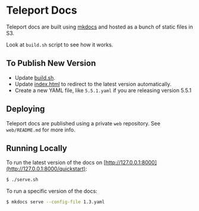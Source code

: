 # Teleport Docs

Teleport docs are built using [mkdocs](http://www.mkdocs.org/) and hosted
as a bunch of static files in S3.

Look at `build.sh` script to see how it works.

## To Publish New Version

* Update [build.sh](build.sh).
* Update [index.html](index.html) to redirect to the latest version automatically.
* Create a new YAML file, like `5.5.1.yaml` if you are releasing version 5.5.1

## Deploying

Teleport docs are published using a private `web` repository.
See `web/README.md` for more info.

## Running Locally

To run the latest version of the docs on [http://127.0.0.1:8000](http://127.0.0.1:8000/quickstart):

```bash
$ ./serve.sh
```

To run a specific version of the docs:

```bash
$ mkdocs serve --config-file 1.3.yaml
```
